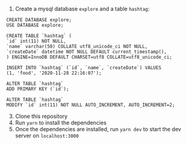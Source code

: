 1. Create a mysql database `explore` and a table `hashtag`:

  ```
  CREATE DATABASE explore;
  USE DATABASE explore;

  CREATE TABLE `hashtag` (
  `id` int(11) NOT NULL,
  `name` varchar(50) COLLATE utf8_unicode_ci NOT NULL,
  `createDate` datetime NOT NULL DEFAULT current_timestamp(),
  ) ENGINE=InnoDB DEFAULT CHARSET=utf8 COLLATE=utf8_unicode_ci;

  INSERT INTO `hashtag` (`id`, `name`, `createDate`) VALUES
  (1, 'food', '2020-11-28 22:16:07');

  ALTER TABLE `hashtag`
  ADD PRIMARY KEY (`id`);

  ALTER TABLE `hashtag`
  MODIFY `id` int(11) NOT NULL AUTO_INCREMENT, AUTO_INCREMENT=2;
  ```
3. Clone this repository
4. Run `yarn` to install the dependencies
5. Once the dependencies are installed, run `yarn dev` to start the dev server on `localhost:3000`
